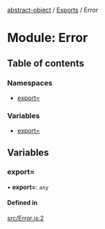 [abstract-object](../README.md) / [Exports](../modules.md) / Error

# Module: Error

## Table of contents

### Namespaces

- [export&#x3D;](Error.export_.md)

### Variables

- [export&#x3D;](Error.md#export&#x3D;)

## Variables

### export&#x3D;

• **export=**: `any`

#### Defined in

[src/Error.js:2](https://github.com/snowyu/abstract-object/blob/5647f42/src/Error.js#L2)
